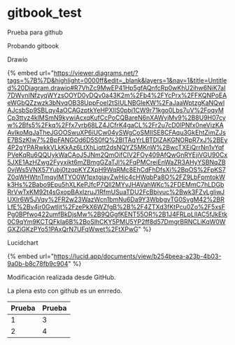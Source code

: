 # gitbook\_test

Prueba para github

Probando gitbook

Drawio

{% embed url="https://viewer.diagrams.net/?tags=%7B%7D&highlight=0000ff&edit=_blank&layers=1&nav=1&title=Untitled%20Diagram.drawio#R7VhZc9MwEP41Hp5gfAQnfcRp0wKhU2ihw6NiK7aI7DWynINfzyqWYzsOOYD0yDQv0a43K2m%2Fb4%2FYcPrx%2FFKQNPoEAeWGbQZzwzk3bNvqOB38UppFoel2tSIULNBGleKW%2FaJaaWptzgKaNQwlAJcsbSp9SBLqy4aOCAGzptkYeHPXlIS0pbj1CW9r71kgo0Lbs7uV%2FoqyMCp3ttyz4klMSmN9kywiAcxqKufCcPoCQBareN6nXAWvjMv9%2B8U9H07cyw%2Bfs5%2Fkq%2Ffx7vrb68LZ4JCfrK4gaCL%2Fr2u7cD0lPNfx0neVizKAAvIkoMqJaTheJGOOSwuXP6iUCw04ySWgCoSMIISE8CFAqu3GkEhtZimZJsE7BSzKIw7%2BpFANGOd6D5S0fQ%2BlTAqYrLBTDlZAKGNORpR7xJ%2BEy4P2gYPARwkkVLkKkAz6LtXhLiqtt2dsNQYZ5MKnW%2BwcTXEiQrrNn1vYqfPVeKqRu6QQUykWaCAoJ5JNm2QmOifClV2FOy409AfQwGnRYEjiVGU90Cx5JXE1AzHZwg2Fyyxikt6mZBmgGZaTJl%2FqPMCreiEnWaZR3AHyYSBNqZB0vjWs5VNX57Yubj0tzqpKYZXpH9WqRMc8EhCdFhDfsXi%2BpOS%2FpKS7Z0qWHWtnTmqylMTYO0W1pxtgiayZwHic4cHWqbPa8O%2FZ9LbFpmtokWk3Hs%2Babo9Epu5hXLKePJfcP7QIl2MYvJHAVahWKc%2FDEMmC7hLDGbRrVwTxKM92t4sGxopBAxIzruJ1RfmUSuaTDU2FcBbivuc%2Bwk3FZvLgliwJUXIr6W5JVqy%2FR2w23WazWcn1bmNu6Da9Y3WbbgvTG0SvgM42%2BRLfE%2Bv4jr0Gwtljt%2FzePkX6WZfgB%2B%2F4ZTXd3fKtPcu0Zo%2F5xsFPg0BPfwo422umfBkDjsMw%2B9QGgfKENT55OR%2B1J4FRLpLlIAC5fJkEtk0C9qYm9KCTQFkIa6B%2BoSlhCKY5PMU5YP2ff8d57DmgrBRNCLiKqW0WGXZiGKzPYo51PAxQrN7UFqWwet%2FtXPwG" %}

Lucidchart

{% embed url="https://lucid.app/documents/view/b254beea-a23b-4b03-9a0b-b8c78fb9c904" %}

Modificación realizada desde GitHub.

La plena esto con github es un enrredo.



| Prueba | Prueba |
| ------ | ------ |
| 1      | 3      |
| 2      | 4      |
